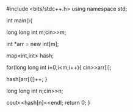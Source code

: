 #include <bits/stdc++.h>
using namespace std;

int main(){

<!-- array size taken as input and stored in m -->

long long int m;cin>>m;

<!-- array of size n is declared dynamically -->

int \*arr = new int[m];

<!-- declared a map to store frequency of numbers -->

map<int,int> hash;

<!-- for loop to take in array elements  -->

for(long long int i=0;i<m;i++){
cin>>arr[i];

<!-- inserting and incrementing array elements into hash map -->

hash[arr[i]]++;
}

<!-- input n i.e element whose frequency is to be found-->

long long int n;cin>>n;

<!-- output the frequency of n -->

cout<<hash[n]<<endl;
return 0;
}
